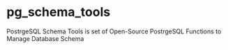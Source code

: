 # pg_schema_tools

PostrgeSQL Schema Tools is set of Open-Source PostrgeSQL Functions to Manage Database Schema
